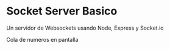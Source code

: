 # Socket Server Basico

Un servidor de Websockets usando Node, Express y Socket.io

Cola de numeros en pantalla
